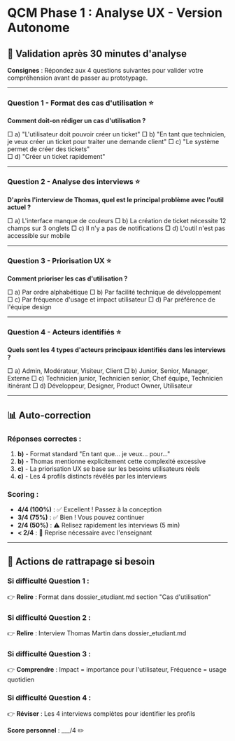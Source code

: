 # QCM Phase 1 : Analyse UX - Version Autonome

## 🎯 Validation après 30 minutes d'analyse

**Consignes** : Répondez aux 4 questions suivantes pour valider votre compréhension avant de passer au prototypage.

---

### Question 1 - Format des cas d'utilisation ⭐
**Comment doit-on rédiger un cas d'utilisation ?**

□ a) "L'utilisateur doit pouvoir créer un ticket"
□ b) "En tant que technicien, je veux créer un ticket pour traiter une demande client"
□ c) "Le système permet de créer des tickets"  
□ d) "Créer un ticket rapidement"

---

### Question 2 - Analyse des interviews ⭐
**D'après l'interview de Thomas, quel est le principal problème avec l'outil actuel ?**

□ a) L'interface manque de couleurs
□ b) La création de ticket nécessite 12 champs sur 3 onglets
□ c) Il n'y a pas de notifications
□ d) L'outil n'est pas accessible sur mobile

---

### Question 3 - Priorisation UX ⭐
**Comment prioriser les cas d'utilisation ?**

□ a) Par ordre alphabétique
□ b) Par facilité technique de développement
□ c) Par fréquence d'usage et impact utilisateur
□ d) Par préférence de l'équipe design

---

### Question 4 - Acteurs identifiés ⭐
**Quels sont les 4 types d'acteurs principaux identifiés dans les interviews ?**

□ a) Admin, Modérateur, Visiteur, Client
□ b) Junior, Senior, Manager, Externe
□ c) Technicien junior, Technicien senior, Chef équipe, Technicien itinérant
□ d) Développeur, Designer, Product Owner, Utilisateur

---

## 📊 Auto-correction

### Réponses correctes :
1. **b)** - Format standard "En tant que... je veux... pour..."
2. **b)** - Thomas mentionne explicitement cette complexité excessive  
3. **c)** - La priorisation UX se base sur les besoins utilisateurs réels
4. **c)** - Les 4 profils distincts révélés par les interviews

### Scoring :
- **4/4 (100%)** : ✅ Excellent ! Passez à la conception
- **3/4 (75%)** : ✅ Bien ! Vous pouvez continuer
- **2/4 (50%)** : ⚠️ Relisez rapidement les interviews (5 min)
- **< 2/4** : 🔄 Reprise nécessaire avec l'enseignant

---

## 🔄 Actions de rattrapage si besoin

### Si difficulté Question 1 :
👉 **Relire** : Format dans dossier_etudiant.md section "Cas d'utilisation"

### Si difficulté Question 2 :
👉 **Relire** : Interview Thomas Martin dans dossier_etudiant.md

### Si difficulté Question 3 :
👉 **Comprendre** : Impact = importance pour l'utilisateur, Fréquence = usage quotidien

### Si difficulté Question 4 :
👉 **Réviser** : Les 4 interviews complètes pour identifier les profils

**Score personnel** : ___/4 ✏️